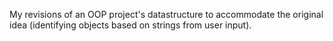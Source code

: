 My revisions of an OOP project's datastructure to accommodate the original idea (identifying objects based on strings from user input).